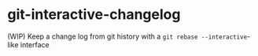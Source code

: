 # git-interactive-changelog
(WIP) Keep a change log from git history with a `git rebase --interactive`-like interface
